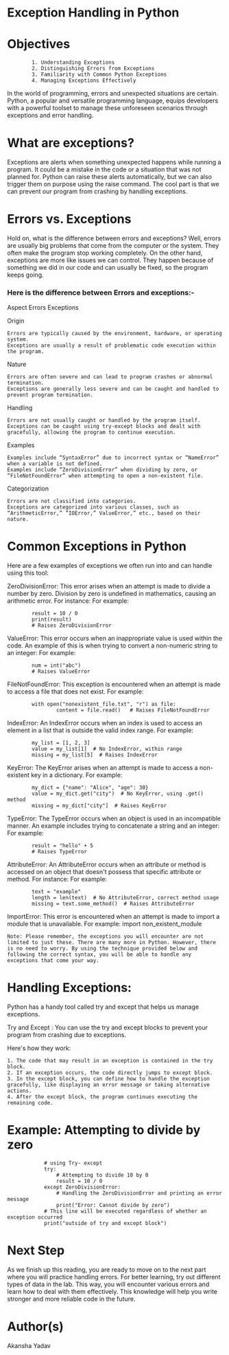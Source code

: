# Exception Handling in Python

# Objectives

            1. Understanding Exceptions
            2. Distinguishing Errors from Exceptions
            3. Familiarity with Common Python Exceptions
            4. Managing Exceptions Effectively

In the world of programming, errors and unexpected situations are certain. Python, a popular and versatile programming language, equips developers with a powerful toolset to manage these unforeseen scenarios through exceptions and error handling.

# What are exceptions?

Exceptions are alerts when something unexpected happens while running a program. It could be a mistake in the code or a situation that was not planned for. Python can raise these alerts automatically, but we can also trigger them on purpose using the raise command. The cool part is that we can prevent our program from crashing by handling exceptions.

# Errors vs. Exceptions

Hold on, what is the difference between errors and exceptions? Well, errors are usually big problems that come from the computer or the system. They often make the program stop working completely. On the other hand, exceptions are more like issues we can control. They happen because of something we did in our code and can usually be fixed, so the program keeps going.

### Here is the difference between Errors and exceptions:-

Aspect          Errors	                        Exceptions

Origin	  

    Errors are typically caused by the environment, hardware, or operating system.
    Exceptions are usually a result of problematic code execution within the program.

Nature

    Errors are often severe and can lead to program crashes or abnormal termination.	
    Exceptions are generally less severe and can be caught and handled to prevent program termination.

Handling	

    Errors are not usually caught or handled by the program itself.	
    Exceptions can be caught using try-except blocks and dealt with gracefully, allowing the program to continue execution.

Examples	

    Examples include “SyntaxError” due to incorrect syntax or “NameError” when a variable is not defined.	
    Examples include “ZeroDivisionError” when dividing by zero, or “FileNotFoundError” when attempting to open a non-existent file.

Categorization	

    Errors are not classified into categories.	
    Exceptions are categorized into various classes, such as “ArithmeticError,” “IOError,” ValueError,” etc., based on their nature.

# Common Exceptions in Python
Here are a few examples of exceptions we often run into and can handle using this tool:

ZeroDivisionError: This error arises when an attempt is made to divide a number by zero. Division by zero is undefined in mathematics, causing an arithmetic error. For instance:
For example:

            result = 10 / 0 
            print(result)
            # Raises ZeroDivisionError

ValueError: This error occurs when an inappropriate value is used within the code. An example of this is when trying to convert a non-numeric string to an integer:
For example:

            num = int("abc")
            # Raises ValueError

FileNotFoundError: This exception is encountered when an attempt is made to access a file that does not exist. For example:

            with open("nonexistent_file.txt", "r") as file:
                    content = file.read()   # Raises FileNotFoundError

IndexError: An IndexError occurs when an index is used to access an element in a list that is outside the valid index range. For example:

            my_list = [1, 2, 3]
            value = my_list[1]  # No IndexError, within range
            missing = my_list[5]  # Raises IndexError

KeyError: The KeyError arises when an attempt is made to access a non-existent key in a dictionary.
For example:

            my_dict = {"name": "Alice", "age": 30}
            value = my_dict.get("city")  # No KeyError, using .get() method
            missing = my_dict["city"]  # Raises KeyError

TypeError: The TypeError occurs when an object is used in an incompatible manner. An example includes trying to concatenate a string and an integer:
For example:

            result = "hello" + 5   
            # Raises TypeError

AttributeError: An AttributeError occurs when an attribute or method is accessed on an object that doesn't possess that specific attribute or method. For instance:
For example:

            text = "example"
            length = len(text)  # No AttributeError, correct method usage
            missing = text.some_method()  # Raises AttributeError

ImportError: This error is encountered when an attempt is made to import a module that is unavailable. For example: import non_existent_module
    
    Note: Please remember, the exceptions you will encounter are not limited to just these. There are many more in Python. However, there is no need to worry. By using the technique provided below and following the correct syntax, you will be able to handle any exceptions that come your way.

# Handling Exceptions:

Python has a handy tool called try and except that helps us manage exceptions.

Try and Except : You can use the try and except blocks to prevent your program from crashing due to exceptions.

Here's how they work:

    1. The code that may result in an exception is contained in the try block.
    2. If an exception occurs, the code directly jumps to except block.
    3. In the except block, you can define how to handle the exception gracefully, like displaying an error message or taking alternative actions.
    4. After the except block, the program continues executing the remaining code.

# Example: Attempting to divide by zero

                # using Try- except 
                try:
                    # Attempting to divide 10 by 0
                    result = 10 / 0
                except ZeroDivisionError:
                    # Handling the ZeroDivisionError and printing an error message
                    print("Error: Cannot divide by zero")
                # This line will be executed regardless of whether an exception occurred
                print("outside of try and except block")

# Next Step
As we finish up this reading, you are ready to move on to the next part where you will practice handling errors. For better learning, try out different types of data in the lab. This way, you will encounter various errors and learn how to deal with them effectively. This knowledge will help you write stronger and more reliable code in the future.

# Author(s)
Akansha Yadav